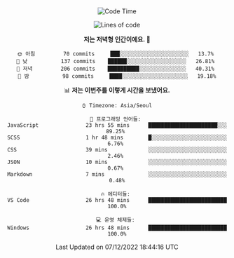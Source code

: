 <div align="center">

<br />

 <!--START_SECTION:waka-->
![Code Time](http://img.shields.io/badge/Code%20Time-167%20hrs%2038%20mins-blue)

![Lines of code](https://img.shields.io/badge/%EC%A0%80%EB%8A%94%20%EC%97%AC%ED%83%9C%EA%B9%8C%EC%A7%80%20-278%20Thousand%20%EC%A4%84%EC%9D%98%20%EC%BD%94%EB%93%9C%EB%A5%BC%20%EC%9E%91%EC%84%B1%ED%96%88%EC%96%B4%EC%9A%94.-blue)

**저는 저녁형 인간이에요. 🦉** 

```text
🌞 아침         70 commits     ███░░░░░░░░░░░░░░░░░░░░░░   13.7% 
🌆 낮　         137 commits    ██████░░░░░░░░░░░░░░░░░░░   26.81% 
🌃 저녁         206 commits    ██████████░░░░░░░░░░░░░░░   40.31% 
🌙 밤　         98 commits     ████░░░░░░░░░░░░░░░░░░░░░   19.18%

```


📊 **저는 이번주를 이렇게 시간을 보냈어요.** 

```text
⌚︎ Timezone: Asia/Seoul

💬 프로그래밍 언어들: 
JavaScript               23 hrs 55 mins      ██████████████████████░░░   89.25% 
SCSS                     1 hr 48 mins        █░░░░░░░░░░░░░░░░░░░░░░░░   6.76% 
CSS                      39 mins             ░░░░░░░░░░░░░░░░░░░░░░░░░   2.46% 
JSON                     10 mins             ░░░░░░░░░░░░░░░░░░░░░░░░░   0.67% 
Markdown                 7 mins              ░░░░░░░░░░░░░░░░░░░░░░░░░   0.48%

🔥 에디터들: 
VS Code                  26 hrs 48 mins      █████████████████████████   100.0%

💻 운영 체제들: 
Windows                  26 hrs 48 mins      █████████████████████████   100.0%

```


 Last Updated on 07/12/2022 18:44:16 UTC
<!--END_SECTION:waka-->

</div>
